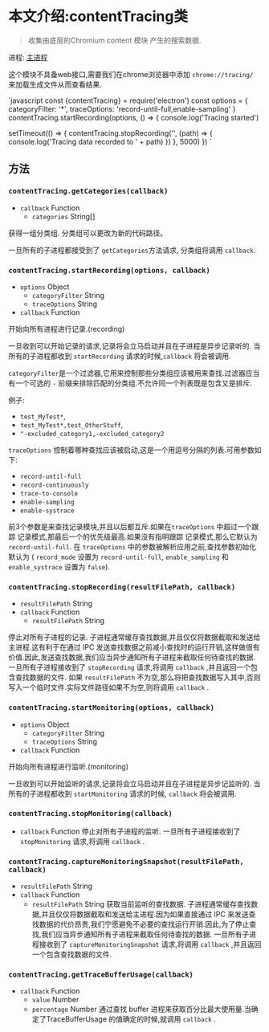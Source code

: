 # 本文介绍:contentTracing类

>收集由底层的Chromium content 模块 产生的搜索数据. 

进程: [主进程](../glossary.md#main-process)

这个模块不具备web接口,需要我们在chrome浏览器中添加 `chrome://tracing/` 
来加载生成文件从而查看结果.

`javascript
const {contentTracing} = require('electron')
const options = {
  categoryFilter: '*',
  traceOptions: 'record-until-full,enable-sampling'
}
contentTracing.startRecording(options, () => {
  console.log('Tracing started')

  setTimeout(() => {
    contentTracing.stopRecording('', (path) => {
      console.log('Tracing data recorded to ' + path)
    })
  }, 5000)
})
`
## 方法

### `contentTracing.getCategories(callback)`

* `callback` Function
  * `categories` String[]

获得一组分类组. 分类组可以更改为新的代码路径。

一旦所有的子进程都接受到了 `getCategories`方法请求, 分类组将调用 `callback`.

### `contentTracing.startRecording(options, callback)`

* `options` Object
  * `categoryFilter` String
  * `traceOptions` String
* `callback` Function

开始向所有进程进行记录.(recording)

一旦收到可以开始记录的请求,记录将会立马启动并且在子进程是异步记录听的. 当所有的子进程都收到 `startRecording` 请求的时候,`callback` 将会被调用.

`categoryFilter`是一个过滤器,它用来控制那些分类组应该被用来查找.过滤器应当有一个可选的 `-` 前缀来排除匹配的分类组.不允许同一个列表既是包含又是排斥.

例子:

* `test_MyTest*`,
* `test_MyTest*,test_OtherStuff`,
* `"-excluded_category1,-excluded_category2`

`traceOptions` 控制着哪种查找应该被启动,这是一个用逗号分隔的列表.可用参数如下:

* `record-until-full`
* `record-continuously`
* `trace-to-console`
* `enable-sampling`
* `enable-systrace`

前3个参数是来查找记录模块,并且以后都互斥.如果在`traceOptions` 中超过一个跟踪
记录模式,那最后一个的优先级最高.如果没有指明跟踪
记录模式,那么它默认为 `record-until-full`.
在 `traceOptions` 中的参数被解析应用之前,查找参数初始化默认为 ( `record_mode` 设置为
`record-until-full`, `enable_sampling` 和 `enable_systrace` 设置为 `false`).

### `contentTracing.stopRecording(resultFilePath, callback)`

* `resultFilePath` String
* `callback` Function
  * `resultFilePath` String

停止对所有子进程的记录.
子进程通常缓存查找数据,并且仅仅将数据截取和发送给主进程.这有利于在通过 IPC 发送查找数据之前减小查找时的运行开销,这样做很有价值.因此,发送查找数据,我们应当异步通知所有子进程来截取任何待查找的数据.
一旦所有子进程接收到了 `stopRecording` 请求,将调用 `callback` ,并且返回一个包含查找数据的文件.
如果 `resultFilePath` 不为空,那么将把查找数据写入其中,否则写入一个临时文件.实际文件路径如果不为空,则将调用 `callback` .

### `contentTracing.startMonitoring(options, callback)`

* `options` Object
  * `categoryFilter` String
  * `traceOptions` String
* `callback` Function

开始向所有进程进行监听.(monitoring)

一旦收到可以开始监听的请求,记录将会立马启动并且在子进程是异步记监听的. 当所有的子进程都收到 `startMonitoring` 请求的时候, `callback` 将会被调用.

### `contentTracing.stopMonitoring(callback)`
* `callback` Function
停止对所有子进程的监听.
一旦所有子进程接收到了 `stopMonitoring` 请求,将调用 `callback` .

### `contentTracing.captureMonitoringSnapshot(resultFilePath, callback)`

* `resultFilePath` String
* `callback` Function
  * `resultFilePath` String
获取当前监听的查找数据.
子进程通常缓存查找数据,并且仅仅将数据截取和发送给主进程.因为如果直接通过 IPC 来发送查找数据的代价昂贵,我们宁愿避免不必要的查找运行开销.因此,为了停止查找,我们应当异步通知所有子进程来截取任何待查找的数据.
一旦所有子进程接收到了 `captureMonitoringSnapshot` 请求,将调用 `callback` ,并且返回一个包含查找数据的文件.


### `contentTracing.getTraceBufferUsage(callback)`
* `callback` Function
  * `value` Number
  * `percentage` Number
通过查找 buffer 进程来获取百分比最大使用量.当确定了TraceBufferUsage 的值确定的时候,就调用 `callback` .
